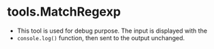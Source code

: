 # tools.MatchRegexp


 * This tool is used for debug  purpose. The input is displayed with the
 * `console.log()` function, then sent to the output unchanged.
 